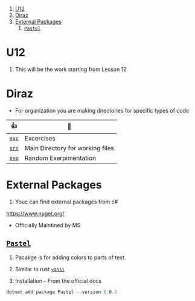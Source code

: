 
1. [U12](#u12)
2. [Diraz](#diraz)
3. [External Packages](#external-packages)
   1. [`Pastel`](#pastel)


# U12

1. This will be the work starting from Lesson 12

# Diraz 

- For organization you are making directories for specific types of code

👍 | 💯
--- | --- 
[`exc`](./exc/) | Excercises
[`src`](./src/) | Main Directory for working files
[`exp`](./exp/) | Random Exerpimentation


# External Packages 

1. Youc can find external packages from c# 

https://www.nuget.org/
- Officially Maintined by MS 

## [`Pastel`](https://www.nuget.org/packages/Pastel)

1. Pacakge is for adding colors to parts of text.
2. Similar to rust [`yansi`](https://lib.rs/crates/yansi)

3. Installation - From the official docs 

```csharp
dotnet add package Pastel --version 6.0.1
```